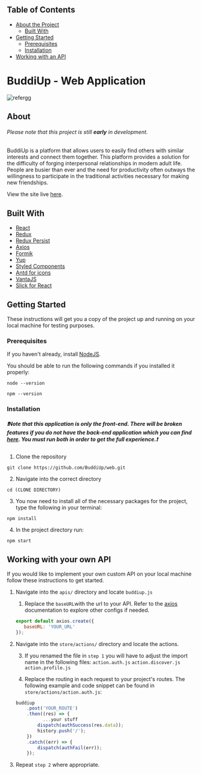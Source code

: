 ## Table of Contents

* [About the Project](#about)
  * [Built With](#built-with)
* [Getting Started](#getting-started)
  * [Prerequisites](#prerequisites)
  * [Installation](#installation)
* [Working with an API](#working-with-an-api)


# BuddiUp - Web Application
![refergg](https://media.giphy.com/media/ehItJrO23KHESUBNdi/giphy.gif)

## About
###### Please note that this project is still **early** in development. 
BuddiUp is a platform that allows users to easily find others with similar interests and connect them together. This platform provides a solution for the difficulty of forging interpersonal relationships in modern adult life. People are busier than ever and the need for productivity often outways the willingness to participate in the traditional activities necessary for making new friendships.

View the site live [here](https://www.buddiup.co/).

## Built With

* [React](https://reactjs.org/)
* [Redux](https://redux.js.org/)
* [Redux Persist](https://github.com/rt2zz/redux-persist)
* [Axios](https://www.npmjs.com/package/axios)
* [Formik](https://jaredpalmer.com/formik)
* [Yup](https://github.com/jquense/yup)
* [Styled Components](https://styled-components.com/)
* [Antd for icons](https://ant.design/)
* [VantaJS](https://www.vantajs.com/)
* [Slick for React](https://www.npmjs.com/package/react-slick)

## Getting Started

These instructions will get you a copy of the project up and running on your local machine for testing purposes.

### Prerequisites
If you haven't already, install [NodeJS](https://nodejs.org/en/download/).

You should be able to run the following commands if you installed it properly:

```
node --version

npm --version
```

### Installation
#####  ❗️Note that this application is only the front-end. There will be broken features if you do not have the back-end application which you can find [here](https://github.com/BuddiUp/backend). You must run both in order to get the full experience.❗️

1. Clone the repository

```
git clone https://github.com/BuddiUp/web.git
```

2. Navigate into the correct directory

```
cd (CLONE DIRECTORY)
```

3. You now need to install all of the necessary packages for the project, type the following in your terminal:

```
npm install
```

4. In the project directory run:

```
npm start
```

## Working with your own API
If you would like to implement your own custom API on your local machine follow these instructions to get started.

1. Navigate into the ```apis/``` directory and locate ```buddiup.js```
	1. Replace the ```baseURL```with the url to your API. Refer to the [axios](https://github.com/axios/axios) documentation to explore other configs if needed.
	```javascript
	export default axios.create({
       baseURL: 'YOUR_URL'
	});
	```
	
2. Navigate into the ```store/actions/``` directory and locate the actions.

	3. If you renamed the file in ```step 1``` you will have to adjust the import name in the following files: ```action.auth.js``` ```action.discover.js``` ```action.profile.js```

	3. Replace the routing in each request to your project's routes.
	The following example and code snippet can be found in ```store/actions/action.auth.js```:
	```javascript
	buddiup
        .post('YOUR_ROUTE')
        .then((res) => {
        	  ...your stuff
            dispatch(authSuccess(res.data));
            history.push('/');
        })
        .catch((err) => {
            dispatch(authFail(err));
        });
	```
3. Repeat ```step 2``` where appropriate.
